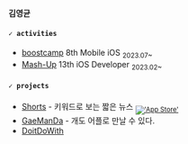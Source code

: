 **김영균**

#### `✓ activities`
- [boostcamp](https://boostcamp.connect.or.kr) 8th Mobile iOS <sub>2023.07~</sub>
- [Mash-Up](https://mash-up.kr) 13th iOS Developer <sub>2023.02~</sub>


#### `✓ projects`
- [Shorts](https://github.com/mash-up-kr/SeeYouAgain_iOS) - 키워드로 보는 짧은 뉴스 <sub>[!['App Store'](https://img.shields.io/badge/App_Store-0D96F6?style=&logo=app-store&logoColor=white)](https://apps.apple.com/kr/app/숏스-short-news/id6447816671)</sub>
- [GaeManDa](https://github.com/WalkingDogWithFriends/GaeManDa) - 개도 어플로 만날 수 있다.
- [DoitDoWith](https://github.com/doitdowith/DoitDowith-iOS)
